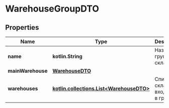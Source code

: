 
# WarehouseGroupDTO

## Properties
| Name | Type | Description | Notes |
| ------------ | ------------- | ------------- | ------------- |
| **name** | **kotlin.String** | Название группы складов. |  |
| **mainWarehouse** | [**WarehouseDTO**](WarehouseDTO.md) |  |  |
| **warehouses** | [**kotlin.collections.List&lt;WarehouseDTO&gt;**](WarehouseDTO.md) | Список складов, входящих в группу. |  |



